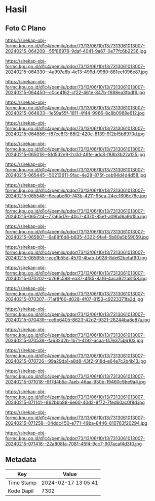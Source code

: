 # Hasil

## Foto C Plano

https://sirekap-obj-formc.kpu.go.id/d1c4/pemilu/pdpr/73/13/06/10/13/7313061013007-20240215-064208--55f86978-9daf-4041-9a67-0e77fc6b2236.jpg

https://sirekap-obj-formc.kpu.go.id/d1c4/pemilu/pdpr/73/13/06/10/13/7313061013007-20240215-064330--4a997a6b-4e13-499d-9980-881eef096e87.jpg

https://sirekap-obj-formc.kpu.go.id/d1c4/pemilu/pdpr/73/13/06/10/13/7313061013007-20240215-064450--c0ce4162-cf22-461e-847b-f688ea3fbdf6.jpg

https://sirekap-obj-formc.kpu.go.id/d1c4/pemilu/pdpr/73/13/06/10/13/7313061013007-20240215-064633--1e59a55f-1811-4f44-9966-8c8b0988e612.jpg

https://sirekap-obj-formc.kpu.go.id/d1c4/pemilu/pdpr/73/13/06/10/13/7313061013007-20240215-064856--f87ce8f3-68f2-420e-8139-9f2bf5b8970d.jpg

https://sirekap-obj-formc.kpu.go.id/d1c4/pemilu/pdpr/73/13/06/10/13/7313061013007-20240215-065018--8fd5d2e9-2c0d-49fe-adc8-f88b3b22a125.jpg

https://sirekap-obj-formc.kpu.go.id/d1c4/pemilu/pdpr/73/13/06/10/13/7313061013007-20240215-065445--50213611-9fac-4e28-875f-ceb94d4d4d58.jpg

https://sirekap-obj-formc.kpu.go.id/d1c4/pemilu/pdpr/73/13/06/10/13/7313061013007-20240215-065548--6eaabc60-743b-4211-95ea-24ec1606c78e.jpg

https://sirekap-obj-formc.kpu.go.id/d1c4/pemilu/pdpr/73/13/06/10/13/7313061013007-20240215-065724--77a65d7e-40c7-4370-85e1-a09bd6a9b15a.jpg

https://sirekap-obj-formc.kpu.go.id/d1c4/pemilu/pdpr/73/13/06/10/13/7313061013007-20240215-065807--6a68f6d8-b835-4322-9fa4-5b80a5b59059.jpg

https://sirekap-obj-formc.kpu.go.id/d1c4/pemilu/pdpr/73/13/06/10/13/7313061013007-20240215-065955--ecc1b55d-4570-4bab-b928-8de62befaf90.jpg

https://sirekap-obj-formc.kpu.go.id/d1c4/pemilu/pdpr/73/13/06/10/13/7313061013007-20240215-070202--b268c598-ea37-4f85-8af6-4aca922a8158.jpg

https://sirekap-obj-formc.kpu.go.id/d1c4/pemilu/pdpr/73/13/06/10/13/7313061013007-20240215-070307--71af8f60-d028-4f07-8153-c9223371fa3d.jpg

https://sirekap-obj-formc.kpu.go.id/d1c4/pemilu/pdpr/73/13/06/10/13/7313061013007-20240215-070439--ce9b6405-8623-42d2-9321-28244ba8e87a.jpg

https://sirekap-obj-formc.kpu.go.id/d1c4/pemilu/pdpr/73/13/06/10/13/7313061013007-20240215-070538--fa632d2b-1b71-4192-acaa-f47e375b6103.jpg

https://sirekap-obj-formc.kpu.go.id/d1c4/pemilu/pdpr/73/13/06/10/13/7313061013007-20240215-070726--99a29da1-a8d8-43f2-918d-e64e7c2b4b13.jpg

https://sirekap-obj-formc.kpu.go.id/d1c4/pemilu/pdpr/73/13/06/10/13/7313061013007-20240215-071018--9f7d4b5a-7aeb-46aa-950b-19460c9be9a4.jpg

https://sirekap-obj-formc.kpu.go.id/d1c4/pemilu/pdpr/73/13/06/10/13/7313061013007-20240215-071141--862bbb88-6e60-40d2-9f72-7fed60ac0f8d.jpg

https://sirekap-obj-formc.kpu.go.id/d1c4/pemilu/pdpr/73/13/06/10/13/7313061013007-20240215-071258--04ddc450-e771-49ba-8446-810763f20294.jpg

https://sirekap-obj-formc.kpu.go.id/d1c4/pemilu/pdpr/73/13/06/10/13/7313061013007-20240215-071418--22a808fa-7081-45f4-9cc7-907acaf4d3f0.jpg


## Metadata

| Key        | Value               |
| ---------- | ------------------- |
| Time Stamp | 2024-02-17 13:05:41 |
| Kode Dapil | 7302                |



